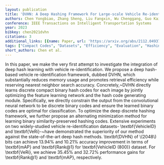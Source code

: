 ```yaml
---
layout: publication
title: 'DVHN: A Deep Hashing Framework For Large-scale Vehicle Re-identification'
authors: Chen Yongbiao, Zhang Sheng, Liu Fangxin, Wu Chenggang, Guo Kaicheng, Qi Zhengwei
conference: IEEE Transactions on Intelligent Transportation Systems
year: 2023
bibkey: chen2021dvhn
citations: 3
additional_links: [{name: Paper, url: 'https://arxiv.org/abs/2112.04937'}]
tags: ["Compact Codes", "Datasets", "Efficiency", "Evaluation", "Hashing Methods", "Memory Efficiency", "Neural Hashing", "Scalability"]
short_authors: Chen et al.
---
```

In this paper, we make the very first attempt to investigate the integration
of deep hash learning with vehicle re-identification. We propose a deep
hash-based vehicle re-identification framework, dubbed DVHN, which
substantially reduces memory usage and promotes retrieval efficiency while
reserving nearest neighbor search accuracy. Concretely,~DVHN directly learns
discrete compact binary hash codes for each image by jointly optimizing the
feature learning network and the hash code generating module. Specifically, we
directly constrain the output from the convolutional neural network to be
discrete binary codes and ensure the learned binary codes are optimal for
classification. To optimize the deep discrete hashing framework, we further
propose an alternating minimization method for learning binary
similarity-preserved hashing codes. Extensive experiments on two widely-studied
vehicle re-identification datasets- \textbf\{VehicleID\} and \textbf\{VeRi\}-~have
demonstrated the superiority of our method against the state-of-the-art deep
hash methods. \textbf\{DVHN\} of \\(2048\\) bits can achieve 13.94% and 10.21%
accuracy improvement in terms of \textbf\{mAP\} and \textbf\{Rank@1\} for
\textbf\{VehicleID (800)\} dataset. For \textbf\{VeRi\}, we achieve 35.45% and
32.72% performance gains for \textbf\{Rank@1\} and \textbf\{mAP\}, respectively.